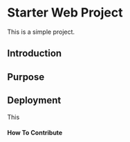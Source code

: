 # Starter Web Project

This is a simple project.

## Introduction

## Purpose

## Deployment

This

#### How To Contribute